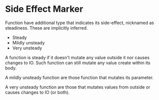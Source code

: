 # Side Effect Marker

Function have additional type that indicates its side-effect, nicknamed as steadiness. These are implicitly inferred.

- Steady
- Mildly unsteady
- Very unsteady

A function is steady if it doesn't mutate any value outside it nor causes changes to IO. Such function can still mutate any value create within its body.

A mildly unsteady function are those function that mutates its parameter.

A very unsteady function are those that mutates values from outside or causes changes to IO (or both).
